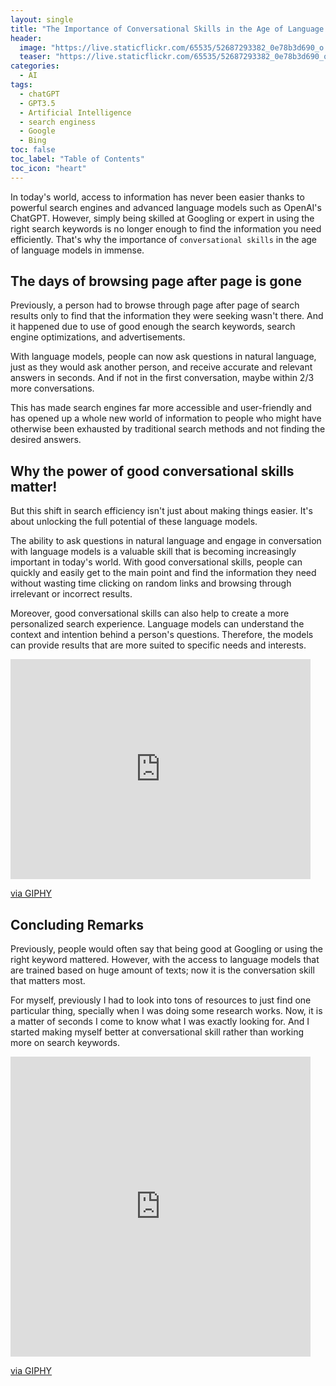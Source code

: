 ```yaml
---
layout: single
title: "The Importance of Conversational Skills in the Age of Language Models"
header:
  image: "https://live.staticflickr.com/65535/52687293382_0e78b3d690_o.png"
  teaser: "https://live.staticflickr.com/65535/52687293382_0e78b3d690_o.png"
categories:
  - AI
tags:
  - chatGPT
  - GPT3.5
  - Artificial Intelligence
  - search enginess
  - Google
  - Bing
toc: false
toc_label: "Table of Contents"
toc_icon: "heart"
---
```




In today's world, access to information has never been easier thanks to powerful search engines and advanced language models such as OpenAI's ChatGPT. However, simply being skilled at Googling or expert in using the right search keywords is no longer enough to find the information you need efficiently. That's why the importance of `conversational skills` in the age of language models in immense.

## The days of browsing page after page is gone

Previously, a person had to browse through page after page of search results only to find that the information they were seeking wasn't there. And it happened due to use of good enough the search keywords, search engine optimizations, and advertisements. 

With language models, people can now ask questions in natural language, just as they would ask another person, and receive accurate and relevant answers in seconds. And if not in the first conversation, maybe within $2/3$ more conversations. 

This has made search engines far more accessible and user-friendly and has opened up a whole new world of information to people who might have otherwise been exhausted by traditional search methods and not finding the desired answers.

## Why the power of good conversational skills matter!

But this shift in search efficiency isn't just about making things easier. It's about unlocking the full potential of these language models. 

The ability to ask questions in natural language and engage in conversation with language models is a valuable skill that is becoming increasingly important in today's world. With good conversational skills, people can quickly and easily get to the main point and find the information they need without wasting time clicking on random links and browsing through irrelevant or incorrect results.

Moreover, good conversational skills can also help to create a more personalized search experience. Language models can understand the context and intention behind a person's questions. Therefore, the models can provide results that are more suited to specific needs and interests. 

<iframe src="https://giphy.com/embed/udbIBMfgpypAqeQDHs" width="480" height="352" frameBorder="0" class="giphy-embed" allowFullScreen></iframe><p><a href="https://giphy.com/gifs/ai-later-gpi-udbIBMfgpypAqeQDHs">via GIPHY</a></p>

## Concluding Remarks
Previously, people would often say that being good at Googling or using the right keyword mattered. However, with the access to language models that are trained based on huge amount of texts; now it is the conversation skill that matters most.

For myself, previously I had to look into tons of resources to just find one particular thing, specially when I was doing some research works. Now, it is a matter of seconds I come to know what I was exactly looking for. And I started making myself better at conversational skill rather than working more on search keywords.

<iframe src="https://giphy.com/embed/fF2qKjacyuYPHDMdtW" width="480" height="480" frameBorder="0" class="giphy-embed" allowFullScreen></iframe><p><a href="https://giphy.com/gifs/angelrelations-arg-chatgpt-gpt-fF2qKjacyuYPHDMdtW">via GIPHY</a></p>
<!--stackedit_data:
eyJoaXN0b3J5IjpbLTExNDI2NzU2NTVdfQ==
-->